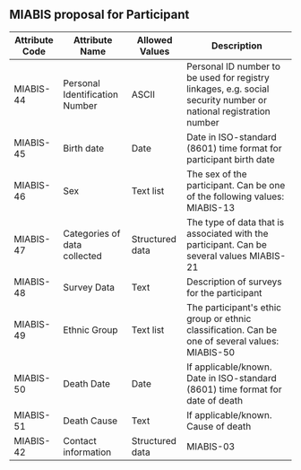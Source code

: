 ## MIABIS proposal for Participant


| Attribute Code| Attribute Name| Allowed Values| Description| 
|---|---|---|---|
| MIABIS-44| Personal Identification Number| ASCII| Personal ID number to be used for registry linkages, e.g. social security number or national registration number| 
| MIABIS-45| Birth date| Date| Date in ISO-standard (8601) time format for participant birth date| 
| MIABIS-46| Sex| Text list| The sex of the participant. Can be one of the following values: MIABIS-13| 
| MIABIS-47| Categories of data collected| Structured data| The type of data that is associated with the participant. Can be several values MIABIS-21| 
| MIABIS-48| Survey Data| Text| Description of surveys for the participant| 
| MIABIS-49| Ethnic Group| Text list| The participant's ethic group or ethnic classification. Can be one of several values: MIABIS-50| 
| MIABIS-50| Death Date| Date| If applicable/known. Date in ISO-standard (8601) time format for date of death| 
| MIABIS-51| Death Cause| Text| If applicable/known. Cause of death| 
| MIABIS-42| Contact information| Structured data| MIABIS-03| 